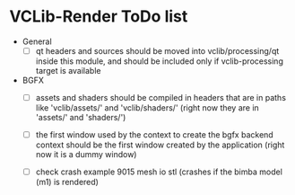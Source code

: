 # VCLib-Render ToDo list

- General
    - [ ] qt headers and sources should be moved into vclib/processing/qt inside this module,
      and should be included only if vclib-processing target is available
- BGFX
  - [ ] assets and shaders should be compiled in headers that are in paths like
    'vclib/assets/' and 'vclib/shaders/' (right now they are in 'assets/' and 'shaders/')
  - [ ] the first window used by the context to create the bgfx backend context should be
    the first window created by the application (right now it is a dummy window)
  - [ ] check crash example 9015 mesh io stl (crashes if the bimba model (m1) is rendered)
  
